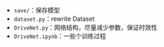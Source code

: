 + `save/`：保存模型
+ `dataset.py`：rewrite Dataset
+ `DriveNet.py`：网络结构，尽量减少参数，保证时效性
+ `DriveNet.ipynb`：一些个训练过程